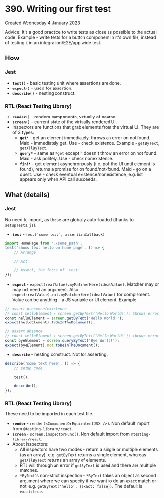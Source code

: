 # 390. Writing our first test
Created Wednesday 4 January 2023

Advice: It's a good practice to write tests as close as possible to the actual code. Example - write tests for a button component in it's own file, instead of testing it in an integration/E2E/app wide test.

## How
### Jest
- **`test()`** - basic testing unit where assertions are done.
- **`expect()`** - used for assertion.
- **`describe()`** - nesting construct.
 
### RTL (React Testing Library)
- **`render()`** - renders components, virtually of course.
- **`screen()`** - current state of the virtually rendered UI.
- Inspectors are functions that grab elements from the virtual UI. They are of 3 types:
	- **`get*`** - get an element immediately. throws an error on not found. Maid - immediately get. Use - check existence. Example - `getByText`, `getAllByText`.
	- **`query*`** - same as `*get` except it doesn't throw an error on not found. Maid - ask politely. Use - check nonexistence.
	- **`find*`** - get element asynchronously (i.e. poll the UI until element is found), returns a promise for on found/not-found. Maid - go on a quest. Use - check eventual existence/nonexistence, e.g. list appears only when API call succeeds.


## What (details)
### Jest
No need to import, as these are globally auto-loaded (thanks to `setupTests.js`).
 - **`test`** - `test('some text', assertionCallback)`
```jsx
import HomePage from './some_path';
test('shows text hello on home page', () => {
	// Arrange

	// Act

	// Assert, the focus of `test`
});
```
 - **`expect`** - `expect(realValue).myMatcherHere(idealValue)`. Matcher may or may not need an argument. Also `expect(realValue).not.myMatcherHere(idealValue)` for complement. Value can be anything - a JS variable or UI element. Example:
```jsx
// assert presence/existence
// const helloElement = screen.getByText('Hello World!'); throws error
const helloElement = screen.getByText('Hello World!');
expect(helloElement).toBeInTheDocument();

// assert absence
// const helloElement = screen.getByText('Hello World!'); throws error
const byeElement = screen.queryByText('Bye World!');
expect(byeElement).not.toBeInTheDocument();
```
- **`describe`** - nesting construct. Not for asserting.
```jsx
describe('some text here', () => {
	// setup code
	
	test();

	describe();
});
```

### RTL (React Testing Library)
These need to be imported in each test file.
- **`render`** - `render(<ComponentOrEquivalentJSX />)`. Non default import from `@testing-library/react`.
- **`screen`** - `screen.inspectorFunc()`. Non default import from `@testing-library/react`.
- About inspectors:
	- All inspectors have two modes -  return a single or multiple elements (as an array). e.g. `getByText` returns a single element, whereas `getAllByText` returns an array of elements. 
	- RTL will through an error if `getByText` is used and there are multiple matches.
	- `*ByText`'s non-strict inspection - `*ByText` takes an object as second argument where we can specify if we want to do an `exact` match or not. e.g. `getByText('hello', {exact: false})`. The default is `exact:true`.